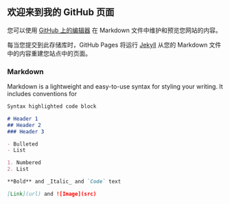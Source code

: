 ## 欢迎来到我的 GitHub 页面

您可以使用 [GitHub 上的编辑器](https://github.com/LiJoeAllen/LiJoeAllen.github.io/edit/main/README.md) 在 Markdown 文件中维护和预览您网站的内容。

每当您提交到此存储库时，GitHub Pages 将运行 [Jekyll](https://jekyllrb.com/) 从您的 Markdown 文件中的内容重建您站点中的页面。

### Markdown

Markdown is a lightweight and easy-to-use syntax for styling your writing. It includes conventions for

```markdown
Syntax highlighted code block

# Header 1
## Header 2
### Header 3

- Bulleted
- List

1. Numbered
2. List

**Bold** and _Italic_ and `Code` text

[Link](url) and ![Image](src)
```
